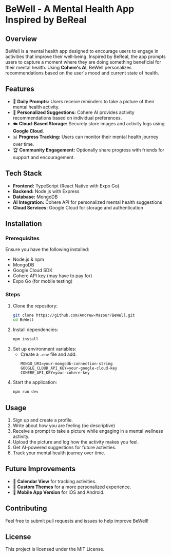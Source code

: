 # BeWell - A Mental Health App Inspired by BeReal

## Overview
BeWell is a mental health app designed to encourage users to engage in activities that improve their well-being. Inspired by BeReal, the app prompts users to capture a moment where they are doing something beneficial for their mental health. Using **Cohere's AI**, BeWell personalizes recommendations based on the user's mood and current state of health.

## Features
- 📸 **Daily Prompts:** Users receive reminders to take a picture of their mental health activity.
- 🧠 **Personalized Suggestions:** Cohere AI provides activity recommendations based on individual preferences.
- ☁️ **Cloud-Based Storage:** Securely store images and activity logs using **Google Cloud**.
- 📊 **Progress Tracking:** Users can monitor their mental health journey over time.
- 🏆 **Community Engagement:** Optionally share progress with friends for support and encouragement.

## Tech Stack
- **Frontend:** TypeScript (React Native with Expo Go)
- **Backend:** Node.js with Express
- **Database:** MongoDB
- **AI Integration:** Cohere API for personalized mental health suggestions
- **Cloud Services:** Google Cloud for storage and authentication

## Installation
### Prerequisites
Ensure you have the following installed:
- Node.js & npm
- MongoDB
- Google Cloud SDK
- Cohere API key (may have to pay for)
- Expo Go (for mobile testing)

### Steps
1. Clone the repository:
   ```bash
   git clone https://github.com/Andrew-Mazour/BeWell.git
   cd BeWell
   ```
2. Install dependencies:
   ```bash
   npm install
   ```
3. Set up environment variables:
   - Create a `.env` file and add:
     ```env
     MONGO_URI=your-mongodb-connection-string
     GOOGLE_CLOUD_API_KEY=your-google-cloud-key
     COHERE_API_KEY=your-cohere-key
     ```
4. Start the application:
   ```bash
   npm run dev
   ```

## Usage
1. Sign up and create a profile.
2. Write about how you are feeling (be descriptive)
3. Receive a prompt to take a picture while engaging in a mental wellness activity.
4. Upload the picture and log how the activity makes you feel.
5. Get AI-powered suggestions for future activities.
6. Track your mental health journey over time.

## Future Improvements
- 📅 **Calendar View** for tracking activities.
- 🎨 **Custom Themes** for a more personalized experience.
- 📱 **Mobile App Version** for iOS and Android.

## Contributing
Feel free to submit pull requests and issues to help improve BeWell!

## License
This project is licensed under the MIT License.
